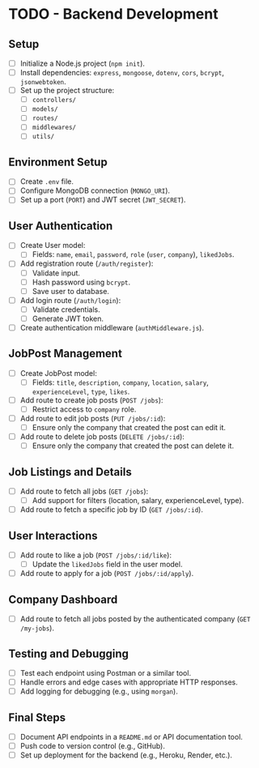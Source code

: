 # TODO - Backend Development

## **Setup**
- [ ] Initialize a Node.js project (`npm init`).
- [ ] Install dependencies: `express`, `mongoose`, `dotenv`, `cors`, `bcrypt`, `jsonwebtoken`.
- [ ] Set up the project structure:
  - [ ] `controllers/`
  - [ ] `models/`
  - [ ] `routes/`
  - [ ] `middlewares/`
  - [ ] `utils/`

## **Environment Setup**
- [ ] Create `.env` file.
- [ ] Configure MongoDB connection (`MONGO_URI`).
- [ ] Set up a port (`PORT`) and JWT secret (`JWT_SECRET`).

## **User Authentication**
- [ ] Create User model:
  - [ ] Fields: `name`, `email`, `password`, `role` (`user`, `company`), `likedJobs`.
- [ ] Add registration route (`/auth/register`):
  - [ ] Validate input.
  - [ ] Hash password using `bcrypt`.
  - [ ] Save user to database.
- [ ] Add login route (`/auth/login`):
  - [ ] Validate credentials.
  - [ ] Generate JWT token.
- [ ] Create authentication middleware (`authMiddleware.js`).

## **JobPost Management**
- [ ] Create JobPost model:
  - [ ] Fields: `title`, `description`, `company`, `location`, `salary`, `experienceLevel`, `type`, `likes`.
- [ ] Add route to create job posts (`POST /jobs`):
  - [ ] Restrict access to `company` role.
- [ ] Add route to edit job posts (`PUT /jobs/:id`):
  - [ ] Ensure only the company that created the post can edit it.
- [ ] Add route to delete job posts (`DELETE /jobs/:id`):
  - [ ] Ensure only the company that created the post can delete it.

## **Job Listings and Details**
- [ ] Add route to fetch all jobs (`GET /jobs`):
  - [ ] Add support for filters (location, salary, experienceLevel, type).
- [ ] Add route to fetch a specific job by ID (`GET /jobs/:id`).

## **User Interactions**
- [ ] Add route to like a job (`POST /jobs/:id/like`):
  - [ ] Update the `likedJobs` field in the user model.
- [ ] Add route to apply for a job (`POST /jobs/:id/apply`).

## **Company Dashboard**
- [ ] Add route to fetch all jobs posted by the authenticated company (`GET /my-jobs`).

## **Testing and Debugging**
- [ ] Test each endpoint using Postman or a similar tool.
- [ ] Handle errors and edge cases with appropriate HTTP responses.
- [ ] Add logging for debugging (e.g., using `morgan`).

## **Final Steps**
- [ ] Document API endpoints in a `README.md` or API documentation tool.
- [ ] Push code to version control (e.g., GitHub).
- [ ] Set up deployment for the backend (e.g., Heroku, Render, etc.).
